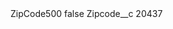 <?xml version="1.0" encoding="UTF-8"?>
<CustomMetadata xmlns="http://soap.sforce.com/2006/04/metadata" xmlns:xsi="http://www.w3.org/2001/XMLSchema-instance" xmlns:xsd="http://www.w3.org/2001/XMLSchema">
    <label>ZipCode500</label>
    <protected>false</protected>
    <values>
        <field>Zipcode__c</field>
        <value xsi:type="xsd:string">20437</value>
    </values>
</CustomMetadata>
